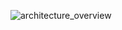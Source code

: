 ![architecture_overview](https://github.com/coding-kiko/Pibardos_app/blob/main/readme/pibardos_app_architecture.jpg?raw=true)
